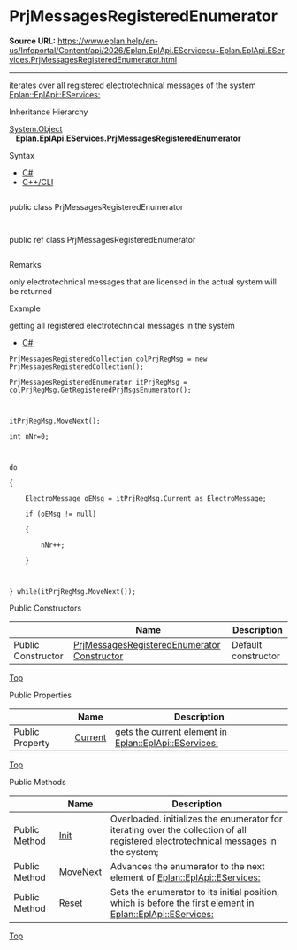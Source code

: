 # PrjMessagesRegisteredEnumerator

**Source URL:** https://www.eplan.help/en-us/Infoportal/Content/api/2026/Eplan.EplApi.EServicesu~Eplan.EplApi.EServices.PrjMessagesRegisteredEnumerator.html

---

iterates over all registered electrotechnical messages of the system [Eplan::EplApi::EServices:](Eplan.EplApi.EServicesu~Eplan.EplApi.EServices.PrjMessagesRegisteredCollection.html)

Inheritance Hierarchy

[System.Object](#)  
   **Eplan.EplApi.EServices.PrjMessagesRegisteredEnumerator**

Syntax

- [C#](#i-syntax-CS)
- [C++/CLI](#i-syntax-CPP2005)

```
```
public class PrjMessagesRegisteredEnumerator
```
```

```
```
public ref class PrjMessagesRegisteredEnumerator
```
```

Remarks

only electrotechnical messages that are licensed in the actual system will be returned

Example

getting all registered electrotechnical messages in the system

- [C#](#i-tab-content-9a3c377c-3d72-435f-a1f2-5d600b09eb59)

```
PrjMessagesRegisteredCollection colPrjRegMsg = new PrjMessagesRegisteredCollection();

PrjMessagesRegisteredEnumerator itPrjRegMsg = colPrjRegMsg.GetRegisteredPrjMsgsEnumerator();



itPrjRegMsg.MoveNext();

int nNr=0;



do 

{

	ElectroMessage oEMsg = itPrjRegMsg.Current as ElectroMessage;

	if (oEMsg != null)

	{

		nNr++;

	}					



} while(itPrjRegMsg.MoveNext());
```

Public Constructors

|  | Name | Description |
| --- | --- | --- |
| Public Constructor | [PrjMessagesRegisteredEnumerator Constructor](Eplan.EplApi.EServicesu~Eplan.EplApi.EServices.PrjMessagesRegisteredEnumerator~_ctor.html) | Default constructor |

[Top](#top)



Public Properties

|  | Name | Description |
| --- | --- | --- |
| Public Property | [Current](Eplan.EplApi.EServicesu~Eplan.EplApi.EServices.PrjMessagesRegisteredEnumerator~Current.html) | gets the current element in [Eplan::EplApi::EServices:](Eplan.EplApi.EServicesu~Eplan.EplApi.EServices.PrjMessagesRegisteredCollection.html) |

[Top](#top)

Public Methods

|  | Name | Description |
| --- | --- | --- |
| Public Method | [Init](Eplan.EplApi.EServicesu~Eplan.EplApi.EServices.PrjMessagesRegisteredEnumerator~Init.html) | Overloaded. initializes the enumerator for iterating over the collection of all registered electrotechnical messages in the system; |
| Public Method | [MoveNext](Eplan.EplApi.EServicesu~Eplan.EplApi.EServices.PrjMessagesRegisteredEnumerator~MoveNext.html) | Advances the enumerator to the next element of [Eplan::EplApi::EServices:](Eplan.EplApi.EServicesu~Eplan.EplApi.EServices.PrjMessagesRegisteredCollection.html) |
| Public Method | [Reset](Eplan.EplApi.EServicesu~Eplan.EplApi.EServices.PrjMessagesRegisteredEnumerator~Reset.html) | Sets the enumerator to its initial position, which is before the first element in [Eplan::EplApi::EServices:](Eplan.EplApi.EServicesu~Eplan.EplApi.EServices.PrjMessagesRegisteredCollection.html) |

[Top](#top)
